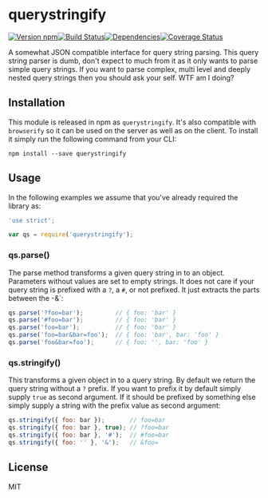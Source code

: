 # querystringify

[![Version npm](http://img.shields.io/npm/v/querystringify.svg?style=flat-square)](https://www.npmjs.com/package/querystringify)[![Build Status](http://img.shields.io/travis/unshiftio/querystringify/master.svg?style=flat-square)](https://travis-ci.org/unshiftio/querystringify)[![Dependencies](https://img.shields.io/david/unshiftio/querystringify.svg?style=flat-square)](https://david-dm.org/unshiftio/querystringify)[![Coverage Status](http://img.shields.io/coveralls/unshiftio/querystringify/master.svg?style=flat-square)](https://coveralls.io/r/unshiftio/querystringify?branch=master)

A somewhat JSON compatible interface for query string parsing. This query string
parser is dumb, don't expect to much from it as it only wants to parse simple
query strings. If you want to parse complex, multi level and deeply nested
query strings then you should ask your self. WTF am I doing?

## Installation

This module is released in npm as `querystringify`. It's also compatible with
`browserify` so it can be used on the server as well as on the client. To
install it simply run the following command from your CLI:

```
npm install --save querystringify
```

## Usage

In the following examples we assume that you've already required the library as:

```js
'use strict';

var qs = require('querystringify');
```

### qs.parse()

The parse method transforms a given query string in to an object. Parameters
without values are set to empty strings. It does not care if your query string
is prefixed with a `?`, a `#`, or not prefixed. It just extracts the parts
between the \-&`:

```js
qs.parse('?foo=bar');         // { foo: 'bar' }
qs.parse('#foo=bar');         // { foo: 'bar' }
qs.parse('foo=bar');          // { foo: 'bar' }
qs.parse('foo=bar&bar=foo');  // { foo: 'bar', bar: 'foo' }
qs.parse('foo&bar=foo');      // { foo: '', bar: 'foo' }
```

### qs.stringify()

This transforms a given object in to a query string. By default we return the
query string without a `?` prefix. If you want to prefix it by default simply
supply `true` as second argument. If it should be prefixed by something else
simply supply a string with the prefix value as second argument:

```js
qs.stringify({ foo: bar });       // foo=bar
qs.stringify({ foo: bar }, true); // ?foo=bar
qs.stringify({ foo: bar }, '#');  // #foo=bar
qs.stringify({ foo: '' }, '&');   // &foo=
```

## License

MIT
